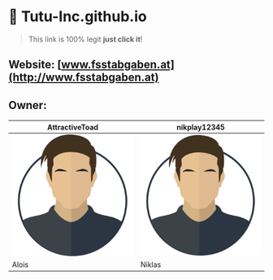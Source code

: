 # :steam_locomotive: **Tutu-Inc.github.io**

> This link is 100% legit
> **just click it**!

## Website: [www.fsstabgaben.at](http://www.fsstabgaben.at)

## **Owner**:

AttractiveToad | nikplay12345
------------ | -------------
![Avatar](/img/avatar.png) | ![Avatar](/img/avatar.png)
Alois | Niklas

